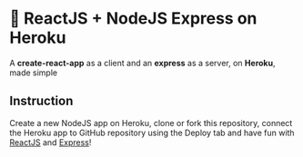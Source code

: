 # 💫 ReactJS + NodeJS Express on Heroku
A **create-react-app** as a client and an **express** as a server, on **Heroku**, made simple

## Instruction
Create a new NodeJS app on Heroku, clone or fork this repository, connect the Heroku app to GitHub repository using the Deploy tab and have fun with [ReactJS] and [Express]!

[ReactJS]: https://github.com/facebook/react/
[Express]: https://github.com/expressjs/express/